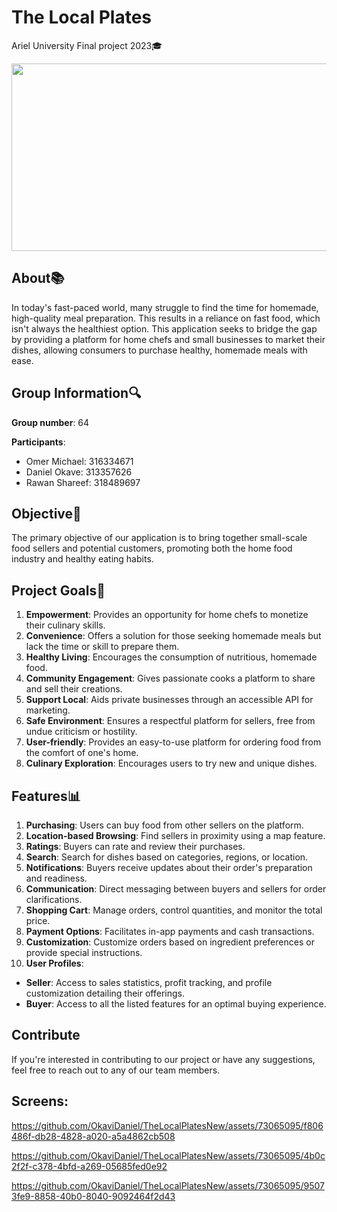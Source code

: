 
# The Local Plates

Ariel University
Final project 2023:mortar_board:


 <img src="https://github.com/OkaviDaniel/TheLocalPlatesNew/blob/Daniel/%E2%80%8F%E2%80%8Flogo.PNG" width="600" height="300">

## About:books:


In today's fast-paced world, many struggle to find the time for homemade, high-quality meal preparation. This results in a reliance on fast food, which isn't always the healthiest option. This application seeks to bridge the gap by providing a platform for home chefs and small businesses to market their dishes, allowing consumers to purchase healthy, homemade meals with ease.

## Group Information:mag:

**Group number**: 64

**Participants**:
- Omer Michael: 316334671
- Daniel Okave: 313357626
- Rawan Shareef: 318489697


## Objective:pushpin:

The primary objective of our application is to bring together small-scale food sellers and potential customers, promoting both the home food industry and healthy eating habits.

## Project Goals:pencil:

1. **Empowerment**: Provides an opportunity for home chefs to monetize their culinary skills.
2. **Convenience**: Offers a solution for those seeking homemade meals but lack the time or skill to prepare them.
3. **Healthy Living**: Encourages the consumption of nutritious, homemade food.
4. **Community Engagement**: Gives passionate cooks a platform to share and sell their creations.
5. **Support Local**: Aids private businesses through an accessible API for marketing.
6. **Safe Environment**: Ensures a respectful platform for sellers, free from undue criticism or hostility.
7. **User-friendly**: Provides an easy-to-use platform for ordering food from the comfort of one's home.
8. **Culinary Exploration**: Encourages users to try new and unique dishes.

## Features:bar_chart:

1. **Purchasing**: Users can buy food from other sellers on the platform.
2. **Location-based Browsing**: Find sellers in proximity using a map feature.
3. **Ratings**: Buyers can rate and review their purchases.
4. **Search**: Search for dishes based on categories, regions, or location.
5. **Notifications**: Buyers receive updates about their order's preparation and readiness.
6. **Communication**: Direct messaging between buyers and sellers for order clarifications.
7. **Shopping Cart**: Manage orders, control quantities, and monitor the total price.
8. **Payment Options**: Facilitates in-app payments and cash transactions.
9. **Customization**: Customize orders based on ingredient preferences or provide special instructions.
10. **User Profiles**: 
   - **Seller**: Access to sales statistics, profit tracking, and profile customization detailing their offerings.
   - **Buyer**: Access to all the listed features for an optimal buying experience.

## Contribute

If you're interested in contributing to our project or have any suggestions, feel free to reach out to any of our team members.

## Screens:


https://github.com/OkaviDaniel/TheLocalPlatesNew/assets/73065095/f806486f-db28-4828-a020-a5a4862cb508


https://github.com/OkaviDaniel/TheLocalPlatesNew/assets/73065095/4b0c2f2f-c378-4bfd-a269-05685fed0e92


https://github.com/OkaviDaniel/TheLocalPlatesNew/assets/73065095/95073fe9-8858-40b0-8040-9092464f2d43



